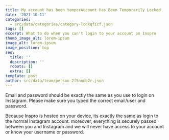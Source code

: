 ```yaml
---
title: My account has been temporAccount Has Been Temporarily Locked
date: '2021-10-11'
categories:
  - src/data/categories/category-lcdkqficf.json
tags: []
excerpt: What to do when you can't login to your account on Inspro
thumb_image_alt: lorem-ipsum
image_alt: lorem-ipsum
image_position: top
seo:
  title: ''
  description: ''
  robots: []
  extra: []
template: post
author: src/data/team/person-2f5nnnb2r.json
---
```

Email and password should be exactly the same as you use to login on Instagram. Please make sure you typed the correct email/user and password.
      
Because Inspro is hosted on your device, its exactly the same as login to the normal Instagram account. moreover, everything is securely passed between you and Instagram and we will never have access to your account or know your username or password.


